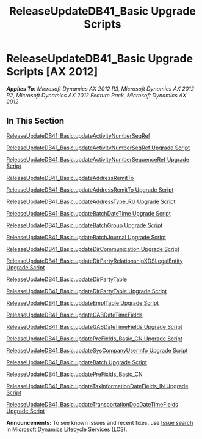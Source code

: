 ﻿---
title: ReleaseUpdateDB41_Basic Upgrade Scripts
TOCTitle: ReleaseUpdateDB41_Basic Upgrade Scripts
ms:assetid: f06b103b-501d-4759-85be-fa05986d0fb5
ms:mtpsurl: https://msdn.microsoft.com/en-us/library/JJ737432(v=AX.60)
ms:contentKeyID: 49712127
ms.date: 05/18/2015
mtps_version: v=AX.60
---

# ReleaseUpdateDB41\_Basic Upgrade Scripts [AX 2012]


_**Applies To:** Microsoft Dynamics AX 2012 R3, Microsoft Dynamics AX 2012 R2, Microsoft Dynamics AX 2012 Feature Pack, Microsoft Dynamics AX 2012_

## In This Section

[ReleaseUpdateDB41\_Basic.updateActivityNumberSeqRef](releaseupdatedb41-basic-updateactivitynumberseqref.md)

[ReleaseUpdateDB41\_Basic.updateActivityNumberSeqRef Upgrade Script](releaseupdatedb41-basic-updateactivitynumberseqref-upgrade-script.md)

[ReleaseUpdateDB41\_Basic.updateActivityNumberSequenceRef Upgrade Script](releaseupdatedb41-basic-updateactivitynumbersequenceref-upgrade-script.md)

[ReleaseUpdateDB41\_Basic.updateAddressRemitTo](releaseupdatedb41-basic-updateaddressremitto.md)

[ReleaseUpdateDB41\_Basic.updateAddressRemitTo Upgrade Script](releaseupdatedb41-basic-updateaddressremitto-upgrade-script.md)

[ReleaseUpdateDB41\_Basic.updateAddressType\_RU Upgrade Script](releaseupdatedb41-basic-updateaddresstype-ru-upgrade-script.md)

[ReleaseUpdateDB41\_Basic.updateBatchDateTime Upgrade Script](releaseupdatedb41-basic-updatebatchdatetime-upgrade-script.md)

[ReleaseUpdateDB41\_Basic.updateBatchGroup Upgrade Script](releaseupdatedb41-basic-updatebatchgroup-upgrade-script.md)

[ReleaseUpdateDB41\_Basic.updateBatchJournal Upgrade Script](releaseupdatedb41-basic-updatebatchjournal-upgrade-script.md)

[ReleaseUpdateDB41\_Basic.updateDirCommunication Upgrade Script](releaseupdatedb41-basic-updatedircommunication-upgrade-script.md)

[ReleaseUpdateDB41\_Basic.updateDirPartyRelationshipXDSLegalEntity Upgrade Script](https://msdn.microsoft.com/en-us/library/dn702758\(v=ax.60\))

[ReleaseUpdateDB41\_Basic.updateDirPartyTable](releaseupdatedb41-basic-updatedirpartytable.md)

[ReleaseUpdateDB41\_Basic.updateDirPartyTable Upgrade Script](releaseupdatedb41-basic-updatedirpartytable-upgrade-script.md)

[ReleaseUpdateDB41\_Basic.updateEmplTable Upgrade Script](releaseupdatedb41-basic-updateempltable-upgrade-script.md)

[ReleaseUpdateDB41\_Basic.updateGABDateTimeFields](releaseupdatedb41-basic-updategabdatetimefields.md)

[ReleaseUpdateDB41\_Basic.updateGABDateTimeFields Upgrade Script](releaseupdatedb41-basic-updategabdatetimefields-upgrade-script.md)

[ReleaseUpdateDB41\_Basic.updatePreFixIds\_Basic\_CN Upgrade Script](releaseupdatedb41-basic-updateprefixids-basic-cn-upgrade-script.md)

[ReleaseUpdateDB41\_Basic.updateSysCompanyUserInfo Upgrade Script](releaseupdatedb41-basic-updatesyscompanyuserinfo-upgrade-script.md)

[ReleaseUpdateDB41\_Basic.updateBatch Upgrade Script](releaseupdatedb41-basic-updatebatch-upgrade-script.md)

[ReleaseUpdateDB41\_Basic.updatePreFixIds\_Basic\_CN](releaseupdatedb41-basic-updateprefixids-basic-cn.md)

[ReleaseUpdateDB41\_Basic.updateTaxInformationDateFields\_IN Upgrade Script](releaseupdatedb41-basic-updatetaxinformationdatefields-in-upgrade-script.md)

[ReleaseUpdateDB41\_Basic.updateTransportationDocDateTimeFields Upgrade Script](releaseupdatedb41-basic-updatetransportationdocdatetimefields-upgrade-script.md)

  
**Announcements:** To see known issues and recent fixes, use [Issue search](http://go.microsoft.com/fwlink/?linkid=389258) in [Microsoft Dynamics Lifecycle Services](http://go.microsoft.com/fwlink/?linkid=306505) (LCS).

